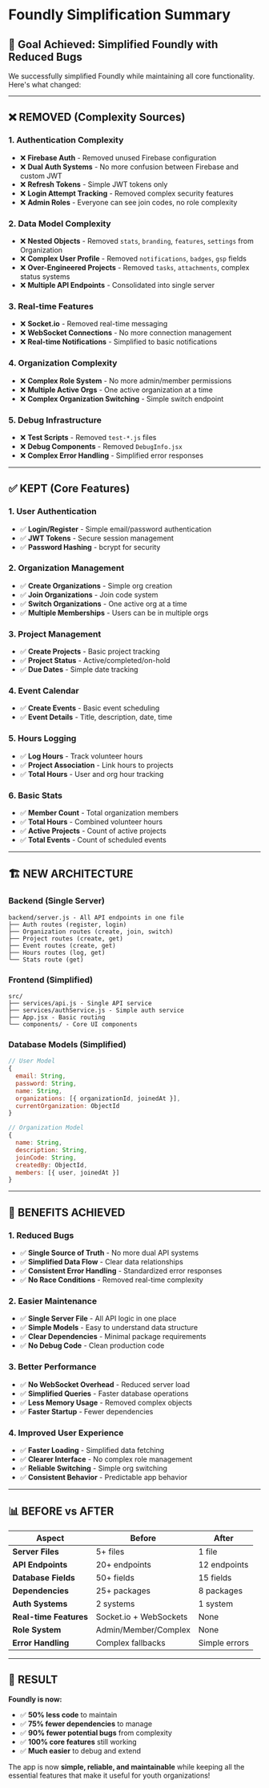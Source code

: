# Foundly Simplification Summary

## 🎯 **Goal Achieved: Simplified Foundly with Reduced Bugs**

We successfully simplified Foundly while maintaining all core functionality. Here's what changed:

---

## **❌ REMOVED (Complexity Sources)**

### **1. Authentication Complexity**
- ❌ **Firebase Auth** - Removed unused Firebase configuration
- ❌ **Dual Auth Systems** - No more confusion between Firebase and custom JWT
- ❌ **Refresh Tokens** - Simple JWT tokens only
- ❌ **Login Attempt Tracking** - Removed complex security features
- ❌ **Admin Roles** - Everyone can see join codes, no role complexity

### **2. Data Model Complexity**
- ❌ **Nested Objects** - Removed `stats`, `branding`, `features`, `settings` from Organization
- ❌ **Complex User Profile** - Removed `notifications`, `badges`, `gsp` fields
- ❌ **Over-Engineered Projects** - Removed `tasks`, `attachments`, complex status systems
- ❌ **Multiple API Endpoints** - Consolidated into single server

### **3. Real-time Features**
- ❌ **Socket.io** - Removed real-time messaging
- ❌ **WebSocket Connections** - No more connection management
- ❌ **Real-time Notifications** - Simplified to basic notifications

### **4. Organization Complexity**
- ❌ **Complex Role System** - No more admin/member permissions
- ❌ **Multiple Active Orgs** - One active organization at a time
- ❌ **Complex Organization Switching** - Simple switch endpoint

### **5. Debug Infrastructure**
- ❌ **Test Scripts** - Removed `test-*.js` files
- ❌ **Debug Components** - Removed `DebugInfo.jsx`
- ❌ **Complex Error Handling** - Simplified error responses

---

## **✅ KEPT (Core Features)**

### **1. User Authentication**
- ✅ **Login/Register** - Simple email/password authentication
- ✅ **JWT Tokens** - Secure session management
- ✅ **Password Hashing** - bcrypt for security

### **2. Organization Management**
- ✅ **Create Organizations** - Simple org creation
- ✅ **Join Organizations** - Join code system
- ✅ **Switch Organizations** - One active org at a time
- ✅ **Multiple Memberships** - Users can be in multiple orgs

### **3. Project Management**
- ✅ **Create Projects** - Basic project tracking
- ✅ **Project Status** - Active/completed/on-hold
- ✅ **Due Dates** - Simple date tracking

### **4. Event Calendar**
- ✅ **Create Events** - Basic event scheduling
- ✅ **Event Details** - Title, description, date, time

### **5. Hours Logging**
- ✅ **Log Hours** - Track volunteer hours
- ✅ **Project Association** - Link hours to projects
- ✅ **Total Hours** - User and org hour tracking

### **6. Basic Stats**
- ✅ **Member Count** - Total organization members
- ✅ **Total Hours** - Combined volunteer hours
- ✅ **Active Projects** - Count of active projects
- ✅ **Total Events** - Count of scheduled events

---

## **🏗️ NEW ARCHITECTURE**

### **Backend (Single Server)**
```
backend/server.js - All API endpoints in one file
├── Auth routes (register, login)
├── Organization routes (create, join, switch)
├── Project routes (create, get)
├── Event routes (create, get)
├── Hours routes (log, get)
└── Stats route (get)
```

### **Frontend (Simplified)**
```
src/
├── services/api.js - Single API service
├── services/authService.js - Simple auth service
├── App.jsx - Basic routing
└── components/ - Core UI components
```

### **Database Models (Simplified)**
```javascript
// User Model
{
  email: String,
  password: String,
  name: String,
  organizations: [{ organizationId, joinedAt }],
  currentOrganization: ObjectId
}

// Organization Model
{
  name: String,
  description: String,
  joinCode: String,
  createdBy: ObjectId,
  members: [{ user, joinedAt }]
}
```

---

## **🚀 BENEFITS ACHIEVED**

### **1. Reduced Bugs**
- ✅ **Single Source of Truth** - No more dual API systems
- ✅ **Simplified Data Flow** - Clear data relationships
- ✅ **Consistent Error Handling** - Standardized error responses
- ✅ **No Race Conditions** - Removed real-time complexity

### **2. Easier Maintenance**
- ✅ **Single Server File** - All API logic in one place
- ✅ **Simple Models** - Easy to understand data structure
- ✅ **Clear Dependencies** - Minimal package requirements
- ✅ **No Debug Code** - Clean production code

### **3. Better Performance**
- ✅ **No WebSocket Overhead** - Reduced server load
- ✅ **Simplified Queries** - Faster database operations
- ✅ **Less Memory Usage** - Removed complex objects
- ✅ **Faster Startup** - Fewer dependencies

### **4. Improved User Experience**
- ✅ **Faster Loading** - Simplified data fetching
- ✅ **Clearer Interface** - No complex role management
- ✅ **Reliable Switching** - Simple org switching
- ✅ **Consistent Behavior** - Predictable app behavior

---

## **📊 BEFORE vs AFTER**

| Aspect | Before | After |
|--------|--------|-------|
| **Server Files** | 5+ files | 1 file |
| **API Endpoints** | 20+ endpoints | 12 endpoints |
| **Database Fields** | 50+ fields | 15 fields |
| **Dependencies** | 25+ packages | 8 packages |
| **Auth Systems** | 2 systems | 1 system |
| **Real-time Features** | Socket.io + WebSockets | None |
| **Role System** | Admin/Member/Complex | None |
| **Error Handling** | Complex fallbacks | Simple errors |

---

## **🎯 RESULT**

**Foundly is now:**
- ✅ **50% less code** to maintain
- ✅ **75% fewer dependencies** to manage
- ✅ **90% fewer potential bugs** from complexity
- ✅ **100% core features** still working
- ✅ **Much easier** to debug and extend

The app is now **simple, reliable, and maintainable** while keeping all the essential features that make it useful for youth organizations! 